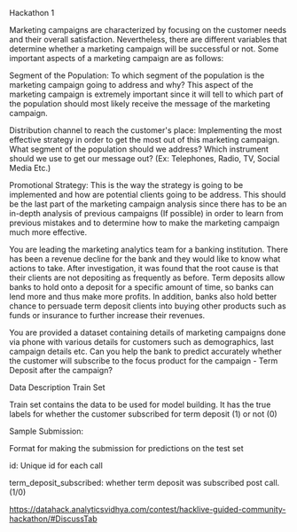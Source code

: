 Hackathon 1

Marketing campaigns are characterized by focusing on the customer needs and their overall satisfaction. Nevertheless, there are different variables that determine whether a marketing campaign will be successful or not. Some important aspects of a marketing campaign are as follows:

Segment of the Population: To which segment of the population is the marketing campaign going to address and why? This aspect of the marketing campaign is extremely important since it will tell to which part of the population should most likely receive the message of the marketing campaign.

Distribution channel to reach the customer's place: Implementing the most effective strategy in order to get the most out of this marketing campaign. What segment of the population should we address? Which instrument should we use to get our message out? (Ex: Telephones, Radio, TV, Social Media Etc.)

Promotional Strategy: This is the way the strategy is going to be implemented and how are potential clients going to be address. This should be the last part of the marketing campaign analysis since there has to be an in-depth analysis of previous campaigns (If possible) in order to learn from previous mistakes and to determine how to make the marketing campaign much more effective.

You are leading the marketing analytics team for a banking institution. There has been a revenue decline for the bank and they would like to know what actions to take. After investigation, it was found that the root cause is that their clients are not depositing as frequently as before. Term deposits allow banks to hold onto a deposit for a specific amount of time, so banks can lend more and thus make more profits. In addition, banks also hold better chance to persuade term deposit clients into buying other products such as funds or insurance to further increase their revenues.

You are provided a dataset containing details of marketing campaigns done via phone with various details for customers such as demographics, last campaign details etc. Can you help the bank to predict accurately whether the customer will subscribe to the focus product for the campaign - Term Deposit after the campaign?

Data Description Train Set

Train set contains the data to be used for model building. It has the true labels for whether the customer subscribed for term deposit (1) or not (0)

Sample Submission:

Format for making the submission for predictions on the test set

id: Unique id for each call

term_deposit_subscribed: whether term deposit was subscribed post call. (1/0)

https://datahack.analyticsvidhya.com/contest/hacklive-guided-community-hackathon/#DiscussTab
